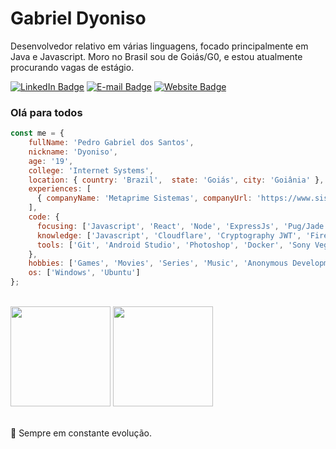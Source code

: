 # Gabriel Dyoniso

Desenvolvedor relativo em várias linguagens, focado principalmente em Java e Javascript. Moro no Brasil sou de Goiás/G0, e estou atualmente procurando vagas de estágio.

[![LinkedIn Badge](https://img.shields.io/badge/-LinkedIn-blue?style=flat-square&logo=Linkedin&logoColor=white&link=https://www.linkedin.com/in/gabriel-dyoniso)](https://www.linkedin.com/in/gabriel-dyoniso)
[![E-mail Badge](https://img.shields.io/badge/-E--mail-c14438?style=flat-square&logo=Gmail&logoColor=white&link=mailto:contato.dyoniso@gmail.com)](mailto:contato.dyoniso@gmail.com)
[![Website Badge](https://img.shields.io/badge/-Website-4285F4?style=flat-square&logo=Google%20Chrome&logoColor=white&link=https://www.matheus.app)](https://dyoniso.github.io)

### Olá para todos

```js
const me = {
    fullName: 'Pedro Gabriel dos Santos',
    nickname: 'Dyoniso',
    age: '19',
    college: 'Internet Systems',
    location: { country: 'Brazil',  state: 'Goiás', city: 'Goiânia' },
    experiences: [
      { companyName: 'Metaprime Sistemas', companyUrl: 'https://www.sistemaeorbis.com.br/', role: 'Android Developer' },
    ],
    code: {
      focusing: ['Javascript', 'React', 'Node', 'ExpressJs', 'Pug/Jade', 'Postgresql', 'MySql', 'Design Patterns'],
      knowledge: ['Javascript', 'Cloudflare', 'Cryptography JWT', 'Firebase', 'HTML', 'CSS', 'Bootstrap', 'jQuery', 'PHP', 'Apache', 'Ngnix'],
      tools: ['Git', 'Android Studio', 'Photoshop', 'Docker', 'Sony Vegas', 'Filmora']
    },
    hobbies: ['Games', 'Movies', 'Series', 'Music', 'Anonymous Development', 'Cryptocurrencies'],
    os: ['Windows', 'Ubuntu']
};
```

<br/>

<div>
	<img height="160em" src="https://github-readme-stats.vercel.app/api?username=Dyoniso&show_icons=true&theme=radical&hide=issues"/>
	<img height="160em" src="https://github-readme-stats.vercel.app/api/top-langs/?username=Dyoniso&layout=compact&theme=radical"/>
</div>

<br/>

🎯 Sempre em constante evolução.
